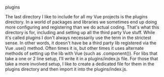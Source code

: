 plugins

The last directory I like to include for all my Vue projects is the plugins directory. In a world of packages and libraries we sometimes end up doing more configuring and registering than we do actual coding. That's what this directory is for, including and setting up all the third party Vue stuff. While it's called plugins I don't always necessarily use the term in the strictest sense. In other words, it doesn't have be a third party lib registered via the Vue .use() method. Often times it is, but other times it uses alternate methods of setting up the lib with Vue (such as .component()). For libs that take a one or 2 line setup, I'll write it in a plugins/index.js file. For those that take a more involved setup, I like to create a dedicated file for them in the plugins directory and then import it into the plugins/index.js.
